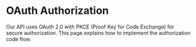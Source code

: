 # OAuth Authorization

Our API uses OAuth 2.0 with PKCE (Proof Key for Code Exchange) for secure authorization. This page explains how to implement the authorization code flow.


